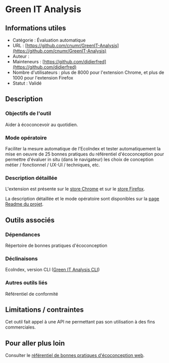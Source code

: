# Green IT Analysis

## Informations utiles

 - Catégorie : Évaluation automatique
 - URL : [https://github.com/cnumr/GreenIT-Analysis](https://github.com/cnumr/GreenIT-Analysis)
 - Auteur : 
 - Mainteneurs : [https://github.com/didierfred](https://github.com/didierfred)
 - Nombre d'utilisateurs : plus de 8000 pour l'extension Chrome, et plus de 1000 pour l'extension Firefox
 - Statut : Validé

## Description

### Objectifs de l'outil

Aider à écoconcevoir au quotidien.

### Mode opératoire

Faciliter la mesure automatique de l'EcoIndex et tester automatiquement la mise en oeuvre de 25 bonnes pratiques du référentiel d'écoconception pour permettre d'évaluer in situ (dans le navigateur) les choix de conception métier / fonctionnel / UX-UI / techniques, etc.

### Description détaillée

L'extension est présente sur le [store Chrome](https://chrome.google.com/webstore/detail/greenit-analysis/mofbfhffeklkbebfclfaiifefjflcpad?hl=fr) et sur le [store Firefox](https://addons.mozilla.org/fr/firefox/addon/greenit-analysis/).

La description détaillée et le mode opératoire sont disponibles sur la [page Readme du projet](https://github.com/cnumr/GreenIT-Analysis/blob/master/README.md).


## Outils associés

### Dépendances

Répertoire de bonnes pratiques d'écoconception

### Déclinaisons

EcoIndex, version CLI ([Green IT Analysis CLI](greenIT-analysis-CLI.md))

### Autres outils liés

Référentiel de conformité

## Limitations / contraintes

Cet outil fait appel à une API ne permettant pas son utilisation à des fins commerciales.

## Pour aller plus loin

Consulter le [référentiel de bonnes pratiques d'écoconception web](https://collectif.greenit.fr/ecoconception-web/).
